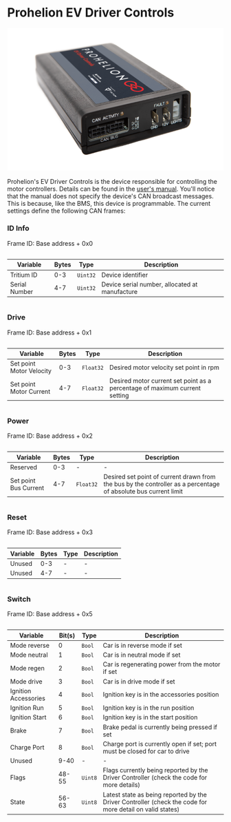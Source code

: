 # Prohelion EV Driver Controls

![EV Driver Controls](../images/driver-controls.webp)

Prohelion's EV Driver Controls is the device responsible for controlling the
motor controllers. Details can be found in the
[user's manual](../hardware/driver-controls.pdf). You'll notice that the manual
does not specify the device's CAN broadcast messages. This is because, like the
BMS, this device is programmable. The current settings define the following CAN
frames:

### ID Info

Frame ID: Base address + 0x0

<div style="display: flex; justify-content: left;">

| Variable      | Bytes | Type     | Description                                    |
| ------------- | ----- | -------- | ---------------------------------------------- |
| Tritium ID    | 0-3   | `Uint32` | Device identifier                              |
| Serial Number | 4-7   | `Uint32` | Device serial number, allocated at manufacture |

</div>

### Drive

Frame ID: Base address + 0x1

<div style="display: flex; justify-content: left;">

| Variable                 | Bytes | Type      | Description                             |
| ------------------------ | ----- | --------- | --------------------------------------- |
| Set point Motor Velocity | 0-3   | `Float32` | Desired motor velocity set point in rpm |
| Set point Motor Current  | 4-7   | `Float32` | Desired motor current set point as a percentage of maximum current setting |

</div>

### Power

Frame ID: Base address + 0x2

<div style="display: flex; justify-content: left;">

| Variable              | Bytes | Type      | Description                             |
| --------------------- | ----- | --------- | --------------------------------------- |
| Reserved              | 0-3   | -         | -                                       |
| Set point Bus Current | 4-7   | `Float32` | Desired set point of current drawn from the bus by the controller as a percentage of absolute bus current limit |

</div>

### Reset

Frame ID: Base address + 0x3

<div style="display: flex; justify-content: left;">

| Variable | Bytes | Type | Description |
| -------- | ----- | ---- | ----------- |
| Unused   | 0-3   | -    | -           |
| Unused   | 4-7   | -    | -           |

</div>

### Switch

Frame ID: Base address + 0x5

<div style="display: flex; justify-content: left;">

| Variable       | Bit(s) | Type     | Description                                                               |
| -------------  | ------ | -------- | ------------------------------------------------------------------------- |
| Mode reverse   | 0     | `Bool`   | Car is in reverse mode if set                                              |
| Mode neutral   | 1     | `Bool`   | Car is in neutral mode if set                                              |
| Mode regen     | 2     | `Bool`   | Car is regenerating power from the motor if set                            |
| Mode drive     | 3     | `Bool`   | Car is in drive mode if set                                                |
| Ignition Accessories | 4 | `Bool`  | Ignition key is in the accessories position                               |
| Ignition Run   | 5     | `Bool`   | Ignition key is in the run position                                        |
| Ignition Start | 6     | `Bool`   | Ignition key is in the start position                                      |
| Brake          | 7     | `Bool`   | Brake pedal is currently being pressed if set                              |
| Charge Port    | 8     | `Bool`   | Charge port is currently open if set; port must be closed for car to drive |
| Unused         | 9-40  | -        | -                                                                          |
| Flags          | 48-55 | `Uint8`  | Flags currently being reported by the Driver Controller (check the code for more details) |
| State          | 56-63 | `Uint8`  | Latest state as being reported by the Driver Controller (check the code for more detail on valid states) |

</div>
